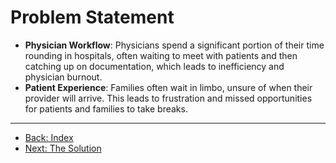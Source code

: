 # Problem Statement

- **Physician Workflow**: Physicians spend a significant portion of their time rounding in hospitals, often waiting to meet with patients and then catching up on documentation, which leads to inefficiency and physician burnout.
- **Patient Experience**: Families often wait in limbo, unsure of when their provider will arrive. This leads to frustration and missed opportunities for patients and families to take breaks.

---

- [Back: Index](index.html)
- [Next: The Solution](2_The_Solution.html)
